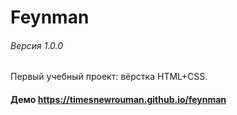 # Feynman
###### Версия 1.0.0
Первый учебный проект: вёрстка HTML+CSS.
#### Демо https://timesnewrouman.github.io/feynman